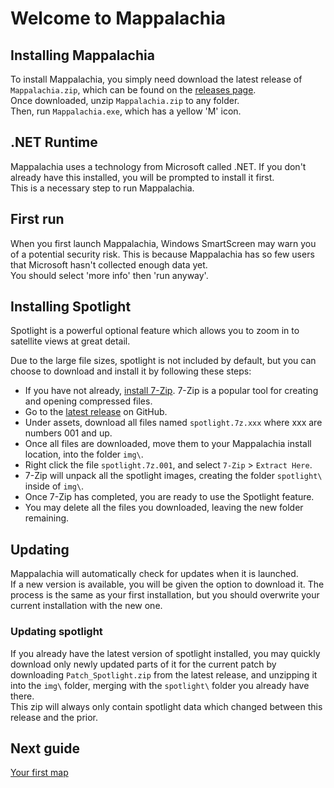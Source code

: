 # Welcome to Mappalachia

## Installing Mappalachia
To install Mappalachia, you simply need download the latest release of `Mappalachia.zip`, which can be found on the [releases page](https://github.com/AHeroicLlama/Mappalachia/releases/).<br/>
Once downloaded, unzip `Mappalachia.zip` to any folder.<br/>
Then, run `Mappalachia.exe`, which has a yellow 'M' icon.<br/>

## .NET Runtime
Mappalachia uses a technology from Microsoft called .NET. If you don't already have this installed, you will be prompted to install it first.<br/>
This is a necessary step to run Mappalachia.

## First run
When you first launch Mappalachia, Windows SmartScreen may warn you of a potential security risk. This is because Mappalachia has so few users that Microsoft hasn't collected enough data yet.<br>
You should select 'more info' then 'run anyway'.<br/>

## Installing Spotlight
Spotlight is a powerful optional feature which allows you to zoom in to satellite views at great detail.<br/>

Due to the large file sizes, spotlight is not included by default, but you can choose to download and install it by following these steps:<br/>
* If you have not already, [install 7-Zip](https://www.7-zip.org/download.html). 7-Zip is a popular tool for creating and opening compressed files.
* Go to the [latest release](https://github.com/AHeroicLlama/Mappalachia/releases/latest) on GitHub.
* Under assets, download all files named `spotlight.7z.xxx` where xxx are numbers 001 and up.
* Once all files are downloaded, move them to your Mappalachia install location, into the folder `img\`.
* Right click the file `spotlight.7z.001`, and select `7-Zip` > `Extract Here`.
* 7-Zip will unpack all the spotlight images, creating the folder `spotlight\` inside of `img\`.
* Once 7-Zip has completed, you are ready to use the Spotlight feature.
* You may delete all the files you downloaded, leaving the new folder remaining.

## Updating
Mappalachia will automatically check for updates when it is launched.<br/>
If a new version is available, you will be given the option to download it. The process is the same as your first installation, but you should overwrite your current installation with the new one.

### Updating spotlight
If you already have the latest version of spotlight installed, you may quickly download only newly updated parts of it for the current patch by downloading `Patch_Spotlight.zip` from the latest release, and unzipping it into the `img\` folder, merging with the `spotlight\` folder you already have there.<br/>
This zip will always only contain spotlight data which changed between this release and the prior.

## Next guide
[Your first map](First_map.md)


